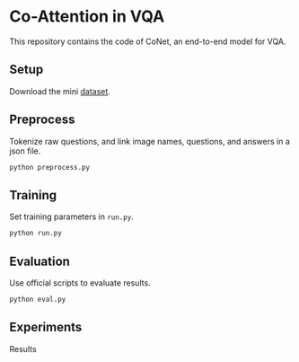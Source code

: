 # Co-Attention in VQA

This repository contains the code of CoNet, an end-to-end model for VQA.

## Setup

Download the mini [dataset](https://drive.google.com/open?id=1_VvBqqxPW_5HQxE6alZ7_-SGwbEt2_zn).

## Preprocess

Tokenize raw questions, and link image names, questions, and answers in a json file.

```bash
python preprocess.py
```

## Training

Set training parameters in `run.py`.

```bash
python run.py
```

## Evaluation

Use official scripts to evaluate results.

```bash
python eval.py
```

## Experiments

Results

